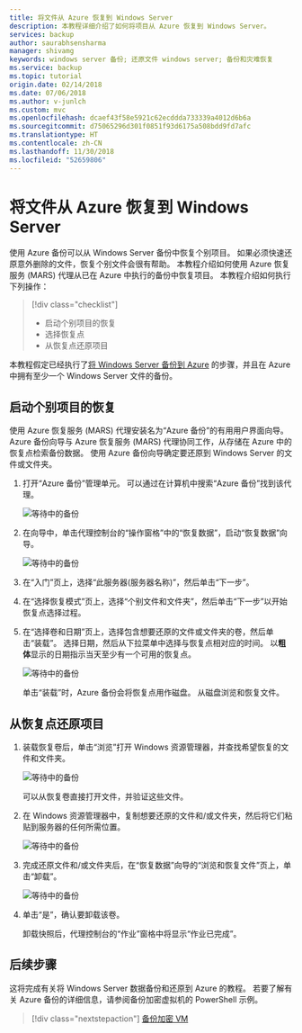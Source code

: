 ```yaml
---
title: 将文件从 Azure 恢复到 Windows Server
description: 本教程详细介绍了如何将项目从 Azure 恢复到 Windows Server。
services: backup
author: saurabhsensharma
manager: shivamg
keywords: windows server 备份; 还原文件 windows server; 备份和灾难恢复
ms.service: backup
ms.topic: tutorial
origin.date: 02/14/2018
ms.date: 07/06/2018
ms.author: v-junlch
ms.custom: mvc
ms.openlocfilehash: dcaef43f58e5921c62ecddda733339a4012d6b6a
ms.sourcegitcommit: d75065296d301f0851f93d6175a508bdd9fd7afc
ms.translationtype: HT
ms.contentlocale: zh-CN
ms.lasthandoff: 11/30/2018
ms.locfileid: "52659806"
---
```

# <a name="recover-files-from-azure-to-a-windows-server"></a>将文件从 Azure 恢复到 Windows Server

使用 Azure 备份可以从 Windows Server 备份中恢复个别项目。 如果必须快速还原意外删除的文件，恢复个别文件会很有帮助。 本教程介绍如何使用 Azure 恢复服务 (MARS) 代理从已在 Azure 中执行的备份中恢复项目。 本教程介绍如何执行下列操作：

> [!div class="checklist"]
> * 启动个别项目的恢复 
> * 选择恢复点 
> * 从恢复点还原项目

本教程假定已经执行了[将 Windows Server 备份到 Azure](backup-configure-vault.md) 的步骤，并且在 Azure 中拥有至少一个 Windows Server 文件的备份。

## <a name="initiate-recovery-of-individual-items"></a>启动个别项目的恢复

使用 Azure 恢复服务 (MARS) 代理安装名为“Azure 备份”的有用用户界面向导。 Azure 备份向导与 Azure 恢复服务 (MARS) 代理协同工作，从存储在 Azure 中的恢复点检索备份数据。 使用 Azure 备份向导确定要还原到 Windows Server 的文件或文件夹。 

1. 打开“Azure 备份”管理单元。 可以通过在计算机中搜索“Azure 备份”找到该代理。

    ![等待中的备份](./media/tutorial-backup-restore-files-windows-server/mars.png)

2. 在向导中，单击代理控制台的“操作窗格”中的“恢复数据”，启动“恢复数据”向导。

    ![等待中的备份](./media/tutorial-backup-restore-files-windows-server/mars-recover-data.png)

3. 在“入门”页上，选择“此服务器(服务器名称)”，然后单击“下一步”。

4. 在“选择恢复模式”页上，选择“个别文件和文件夹”，然后单击“下一步”以开始恢复点选择过程。
 
5. 在“选择卷和日期”页上，选择包含想要还原的文件或文件夹的卷，然后单击“装载”。 选择日期，然后从下拉菜单中选择与恢复点相对应的时间。 以**粗体**显示的日期指示当天至少有一个可用的恢复点。

    ![等待中的备份](./media/tutorial-backup-restore-files-windows-server/mars-select-date.png)
 
    单击“装载”时，Azure 备份会将恢复点用作磁盘。 从磁盘浏览和恢复文件。

## <a name="restore-items-from-a-recovery-point"></a>从恢复点还原项目

1. 装载恢复卷后，单击“浏览”打开 Windows 资源管理器，并查找希望恢复的文件和文件夹。 

    ![等待中的备份](./media/tutorial-backup-restore-files-windows-server/mars-browse-recover.png)

    可以从恢复卷直接打开文件，并验证这些文件。

2. 在 Windows 资源管理器中，复制想要还原的文件和/或文件夹，然后将它们粘贴到服务器的任何所需位置。

    ![等待中的备份](./media/tutorial-backup-restore-files-windows-server/mars-final.png)

3. 完成还原文件和/或文件夹后，在“恢复数据”向导的“浏览和恢复文件”页上，单击“卸载”。 

    ![等待中的备份](./media/tutorial-backup-restore-files-windows-server/unmount-and-confirm.png)

4. 单击“是”，确认要卸载该卷。

    卸载快照后，代理控制台的“作业”窗格中将显示“作业已完成”。

## <a name="next-steps"></a>后续步骤

这将完成有关将 Windows Server 数据备份和还原到 Azure 的教程。 若要了解有关 Azure 备份的详细信息，请参阅备份加密虚拟机的 PowerShell 示例。

> [!div class="nextstepaction"]
> [备份加密 VM](./scripts/backup-powershell-sample-backup-encrypted-vm.md)

<!-- Update_Description: update metedata properties -->